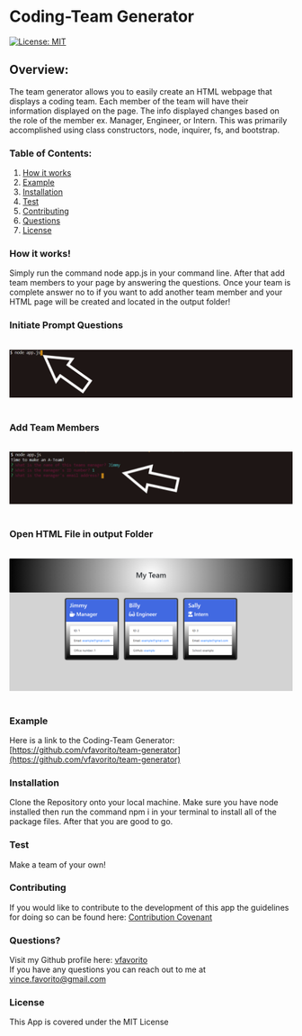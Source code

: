 # Coding-Team Generator

[![License: MIT](https://img.shields.io/badge/License-MIT-yellow.svg)](https://opensource.org/licenses/MIT)

## Overview:
The team generator allows you to easily create an HTML webpage that displays a coding team.  Each member of the team will have their information displayed on the page.  The info displayed changes based on the role of the member ex. Manager, Engineer, or Intern.  This was primarily accomplished using class constructors, node, inquirer, fs, and bootstrap.  

### Table of Contents:
1. [How it works](#How-it-works)
2. [Example](#Example)
3. [Installation](#Installation)
4. [Test](#Test)
5. [Contributing](#Contributing)
6. [Questions](#Questions?)
7. [License](#License)

### How it works!
Simply run the command node app.js in your command line.  After that add team members to your page by answering the questions.  Once your team is complete answer no to if you want to add another team member and your HTML page will be created and located in the output folder!

### Initiate Prompt Questions
 <br/> ![picAlt](images/initialize.png) <br/><br/>

### Add Team Members
 <br/> ![picAlt](images/questions.png) <br/><br/>

### Open HTML File in output Folder
<br/> ![picAlt](images/html.PNG) <br/><br/>

### Example
Here is a link to the Coding-Team Generator:  [https://github.com/vfavorito/team-generator](https://github.com/vfavorito/team-generator)

### Installation
Clone the Repository onto your local machine.  Make sure you have node installed then run the command npm i in your terminal to install all of the package files.  After that you are good to go.

### Test
Make a team of your own!

### Contributing
If you would like to contribute to the development of this app the guidelines for doing so can be found here: [Contribution Covenant](https://www.contributor-covenant.org/version/2/0/code_of_conduct/code_of_conduct.txt)

### Questions?
Visit my Github profile here: [vfavorito](https://github.com/vfavorito)<br/>
If you have any questions you can reach out to me at vince.favorito@gmail.com

### License
This App is covered under the MIT License